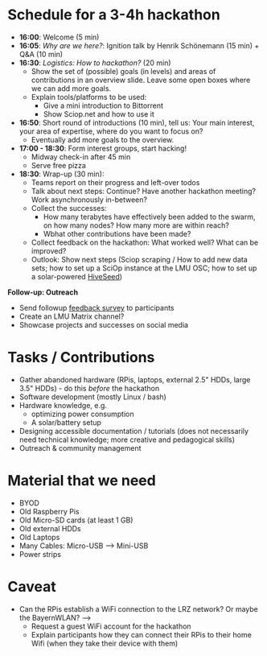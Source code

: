 # Schedule for a 3-4h hackathon


- **16:00**: Welcome (5 min)
- **16:05**: *Why are we here?*: Ignition talk by Henrik Schönemann (15 min) + Q&A (10 min)
- **16:30**: *Logistics: How to hackathon?* (20 min)
	- Show the set of (possible) goals (in levels) and areas of contributions in an overview slide. Leave some open boxes where we can add more goals.
	- Explain tools/platforms to be used:
    	- Give a mini introduction to Bittorrent
    	- Show Sciop.net and how to use it
- **16:50**: Short round of introductions (10 min), tell us: Your main interest, your area of expertise, where do you want to focus on?
	- Eventually add more goals to the overview.
- **17:00 - 18:30**: Form interest groups, start hacking!
	- Midway check-in after 45 min
	- Serve free pizza
- **18:30**: Wrap-up (30 min):
	- Teams report on their progress and left-over todos
	- Talk about next steps: Continue? Have another hackathon meeting? Work asynchronously in-between?
	- Collect the successes: 
    	- How many terabytes have effectively been added to the swarm, on how many nodes? How many more are within reach?
    	- Wbhat other contributions have been made?
    - Collect feedback on the hackathon: What worked well? What can be improved?
    - Outlook: Show next steps (Sciop scraping / How to add new data sets; how to set up a SciOp instance at the LMU OSC; how to set up a solar-powered [HiveSeed](https://codeberg.org/nicebread/HiveSeed))

**Follow-up: Outreach**

- Send followup [feedback survey](/Feedback_survey.md) to participants
- Create an LMU Matrix channel?
- Showcase projects and successes on social media


# Tasks / Contributions

- Gather abandoned hardware (RPis, laptops, external 2.5" HDDs, large 3.5" HDDs) - do this *before* the hackathon
- Software development (mostly Linux / bash)
- Hardware knowledge, e.g. 
	- optimizing power consumption
	- A solar/battery setup
- Designing accessible documentation / tutorials (does not necessarily need technical knowledge; more creative and pedagogical skills)
- Outreach & community management


# Material that we need

- BYOD
- Old Raspberry Pis
- Old Micro-SD cards (at least 1 GB)
- Old external HDDs
- Old Laptops
- Many Cables: Micro-USB --> Mini-USB
- Power strips
  

# Caveat

- Can the RPis establish a WiFi connection to the LRZ network? Or maybe the BayernWLAN? -->
	- Request a guest WiFi account for the hackathon
	- Explain participants how they can connect their RPis to their home Wifi (when they take their device with them)

